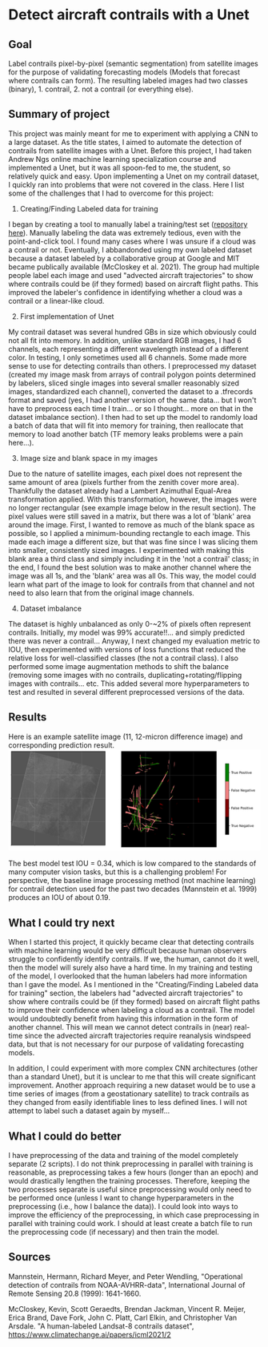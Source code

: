 # Detect aircraft contrails with a Unet
## Goal
Label contrails pixel-by-pixel (semantic segmentation) from satellite images for the purpose of validating forecasting models (Models that forecast where contrails can form). The resulting labeled images had two classes (binary), 1. contrail, 2. not a contrail (or everything else).

## Summary of project
This project was mainly meant for me to experiment with applying a CNN to a large dataset. As the title states, I aimed to automate the detection of contrails from satellite images with a Unet. Before this project, I had taken Andrew Ngs online machine learning specialization course and implemented a Unet, but it was all spoon-fed to me, the student, so relatively quick and easy. Upon implementing a Unet on my contrail dataset, I quickly ran into problems that were not covered in the class. Here I list some of the challenges that I had to overcome for this project:

1. Creating/Finding Labeled data for training

I began by creating a tool to manually label a training/test set ([repository here](https://github.com/kjs356/contrail_labeling_tool)). Manually labeling the data was extremely tedious, even with the point-and-click tool. I found many cases where I was unsure if a cloud was a contrail or not. Eventually, I abbandonded using my own labeled dataset because a dataset labeled by a collaborative group at Google and MIT became publically available (McCloskey et al. 2021). The group had multiple people label each image and used "advected aircraft trajectories" to show where contrails could be (if they formed) based on aircraft flight paths. This improved the labeler's confidence in identifying whether a cloud was a contrail or a linear-like cloud.

2. First implementation of Unet

My contrail dataset was several hundred GBs in size which obviously could not all fit into memory. In addition, unlike standard RGB images, I had 6 channels, each representing a different wavelength instead of a different color. In testing, I only sometimes used all 6 channels. Some made more sense to use for detecting contrails than others. I preprocessed my dataset (created my image mask from arrays of contrail polygon points determined by labelers, sliced single images into several smaller reasonably sized images, standardized each channel), converted the dataset to a .tfrecords format and saved (yes, I had another version of the same data... but I won't have to preprocess each time I train... or so I thought... more on that in the dataset imbalance section). I then had to set up the model to randomly load a batch of data that will fit into memory for training, then reallocate that memory to load another batch (TF memory leaks problems were a pain here...). 

3. Image size and blank space in my images

Due to the nature of satellite images, each pixel does not represent the same amount of area (pixels further from the zenith cover more area). Thankfully the dataset already had a Lambert Azimuthal Equal-Area transformation applied. With this transformation, however, the images were no longer rectangular (see example image below in the result section). The pixel values were still saved in a matrix, but there was a lot of 'blank' area around the image. First, I wanted to remove as much of the blank space as possible, so I applied a minimum-bounding rectangle to each image. This made each image a different size, but that was fine since I was slicing them into smaller, consistently sized images. I experimented with making this blank area a third class and simply including it in the 'not a contrail' class; in the end, I found the best solution was to make another channel where the image was all 1s, and the 'blank' area was all 0s. This way, the model could learn what part of the image to look for contrails from that channel and not need to also learn that from the original image channels.

4. Dataset imbalance

The dataset is highly unbalanced as only 0-~2% of pixels often represent contrails. Initially, my model was 99% accurate!!... and simply predicted there was never a contrail... Anyway, I next changed my evaluation metric to IOU, then experimented with versions of loss functions that reduced the relative loss for well-classified classes (the not a contrail class). I also performed some image augmentation methods to shift the balance (removing some images with no contrails, duplicating+rotating/flipping images with contrails... etc. This added several more hyperparameters to test and resulted in several different preprocessed versions of the data.

## Results
Here is an example satellite image (11, 12-micron difference image) and corresponding prediction result.
![result](result.PNG)

The best model test IOU = 0.34, which is low compared to the standards of many computer vision tasks, but this is a challenging problem! For perspective, the baseline image processing method (not machine learning) for contrail detection used for the past two decades (Mannstein et al. 1999) produces an IOU of about 0.19.

## What I could try next
When I started this project, it quickly became clear that detecting contrails with machine learning would be very difficult because human observers struggle to confidently identify contrails. If we, the human, cannot do it well, then the model will surely also have a hard time. In my training and testing of the model, I overlooked that the human labelers had more information than I gave the model. As I mentioned in the "Creating/Finding Labeled data for training" section, the labelers had "advected aircraft trajectories" to show where contrails could be (if they formed) based on aircraft flight paths to improve their confidence when labeling a cloud as a contrail. The model would undoubtedly benefit from having this information in the form of another channel. This will mean we cannot detect contrails in (near) real-time since the advected aircraft trajectories require reanalysis windspeed data, but that is not necessary for our purpose of validating forecasting models. 

In addition, I could experiment with more complex CNN architectures (other than a standard Unet), but it is unclear to me that this will create significant improvement. Another approach requiring a new dataset would be to use a time series of images (from a geostationary satellite) to track contrails as they changed from easily identifiable lines to less defined lines. I will not attempt to label such a dataset again by myself...

## What I could do better
I have preprocessing of the data and training of the model completely separate (2 scripts). I do not think preprocessing in parallel with training is reasonable, as preprocessing takes a few hours (longer than an epoch) and would drastically lengthen the training processes. Therefore, keeping the two processes separate is useful since preprocessing would only need to be performed once (unless I want to change hyperparameters in the preprocessing (i.e., how I balance the data)). I could look into ways to improve the efficiency of the preprocessing, in which case preprocessing in parallel with training could work. I should at least create a batch file to run the preprocessing code (if necessary) and then train the model.

## Sources
Mannstein, Hermann, Richard Meyer, and Peter Wendling, "Operational detection of contrails from NOAA-AVHRR-data", International Journal of Remote Sensing 20.8 (1999): 1641-1660.

McCloskey, Kevin, Scott Geraedts, Brendan Jackman, Vincent R. Meijer, Erica Brand, Dave Fork, John C. Platt, Carl Elkin, and Christopher Van Arsdale. "A human-labeled Landsat-8 contrails dataset", https://www.climatechange.ai/papers/icml2021/2



